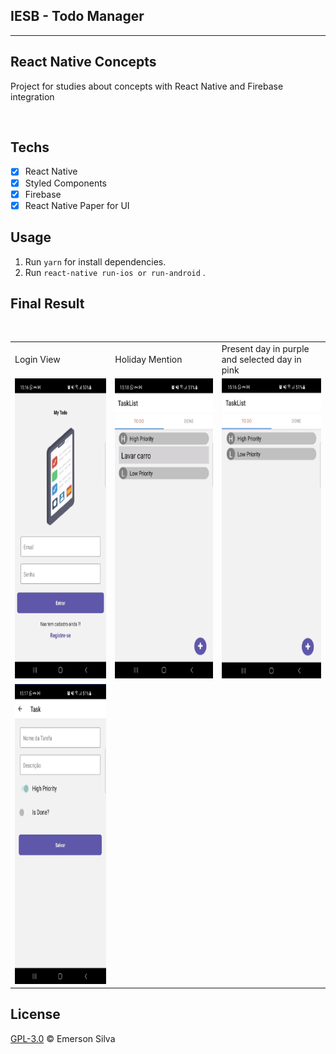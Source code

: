 ## IESB - Todo Manager

<hr>

## React Native Concepts

Project for studies about concepts with React Native and Firebase integration

<br />

## Techs

- [x] React Native
- [x] Styled Components
- [x] Firebase
- [x] React Native Paper for UI

## Usage

1. Run `yarn` for install dependencies.<br />
1. Run `react-native run-ios or run-android` .<br />

## Final Result

<br />

<table>
  <tr>
    <td>Login View</td>
    <td>Holiday Mention</td>
    <td>Present day in purple and selected day in pink</td>
  </tr>
  <tr>
    <td><img src="login.png" width=300 height=480></td>
    <td><img src="view-home.png" width=300 height=480></td>
    <td><img src="empty-tasks.png" width=300 height=480></td>
  </tr>
    <tr>
    <td><img src="task.png" width=300 height=480></td>
    </tr>
 </table>



## License

[GPL-3.0](emersonjds@fsf.com) © Emerson Silva
